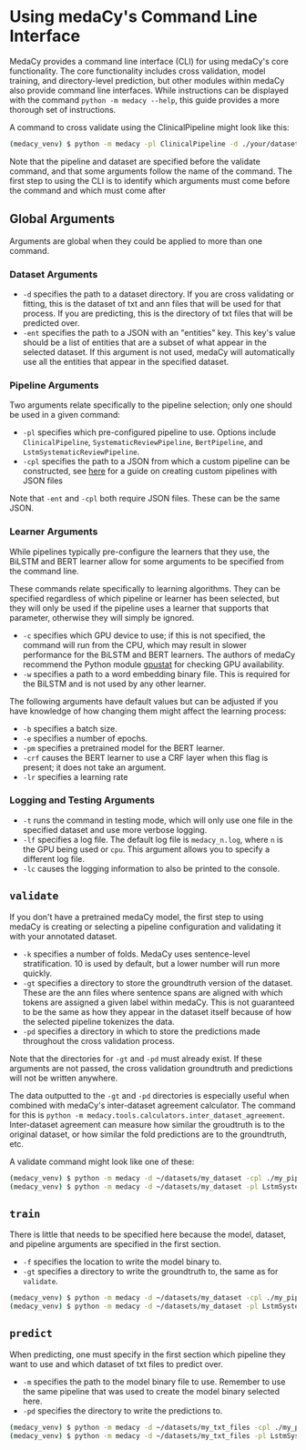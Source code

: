 # Using medaCy's Command Line Interface

MedaCy provides a command line interface (CLI) for using medaCy's core functionality. The core functionality includes 
cross validation, model training, and directory-level prediction, but other modules within medaCy also provide command 
line interfaces. While instructions can be displayed with the command `python -m medacy --help`, 
this guide provides a more thorough set of instructions.

A command to cross validate using the ClinicalPipeline might look like this:

```bash
(medacy_venv) $ python -m medacy -pl ClinicalPipeline -d ./your/dataset validate -k 7 -gt ./ground
```

Note that the pipeline and dataset are specified before the validate command, and that some arguments follow the 
name of the command. The first step to using the CLI is to identify which arguments must come before the command
and which must come after

## Global Arguments

Arguments are global when they could be applied to more than one command. 

### Dataset Arguments

* `-d` specifies the path to a dataset directory. If you are cross validating or fitting, this is the dataset of txt and ann files
 that will be used for that process. If you are predicting, this is the directory of txt files that will be predicted over.
* `-ent` specifies the path to a JSON with an "entities" key. This key's value should be a list of entities that are a 
subset of what appear in the selected dataset. If this argument is not used, medaCy will automatically use all the entities
that appear in the specified dataset.

### Pipeline Arguments
 
Two arguments relate specifically to the pipeline selection; only one should be used in a given command:
* `-pl` specifies which pre-configured pipeline to use. Options include `ClinicalPipeline`, `SystematicReviewPipeline`, 
`BertPipeline`, and `LstmSystematicReviewPipeline`.
* `-cpl` specifies the path to a JSON from which a custom pipeline can be constructed, see [here](creating_custom_pipeline_from_json.md) for a guide
on creating custom pipelines with JSON files

Note that `-ent` and `-cpl` both require JSON files. These can be the same JSON.

### Learner Arguments

While pipelines typically pre-configure the learners that they use, the BiLSTM and BERT learner allow for some arguments to be specified
from the command line.

These commands relate specifically to learning algorithms. They can be specified regardless of which pipeline or 
learner has been selected, but they will only be used if the pipeline uses a learner that supports that parameter, otherwise
they will simply be ignored.

* `-c` specifies which GPU device to use; if this is not specified, the command will run from the CPU, which may result
in slower performance for the BiLSTM and BERT learners. The authors of medaCy recommend the Python module [gpustat](https://pypi.org/project/gpustat/) for checking GPU availability.
* `-w` specifies a path to a word embedding binary file. This is required for the BiLSTM and is not used by any other learner.

The following arguments have default values but can be adjusted if you have knowledge of how changing them might affect
the learning process:
* `-b` specifies a batch size.
* `-e` specifies a number of epochs.
* `-pm` specifies a pretrained model for the BERT learner.
* `-crf` causes the BERT learner to use a CRF layer when this flag is present; it does not take an argument.
* `-lr` specifies a learning rate

### Logging and Testing Arguments

* `-t` runs the command in testing mode, which will only use one file in the specified dataset and use more verbose logging.
* `-lf` specifies a log file. The default log file is `medacy_n.log`, where `n` is the GPU being used or `cpu`. 
This argument allows you to specify a different log file.
* `-lc` causes the logging information to also be printed to the console.

## `validate`

If you don't have a pretrained medaCy model, the first step to using medaCy is creating or selecting a pipeline
configuration and validating it with your annotated dataset.

* `-k` specifies a number of folds. MedaCy uses sentence-level stratification. 10 is used by default, but a lower number will run more quickly.
* `-gt` specifies a directory to store the groundtruth version of the dataset. These are the ann files where sentence spans are aligned with which tokens are assigned a given
label within medaCy. This is not guaranteed to be the same as how they appear in the dataset itself because of how the selected pipeline tokenizes the data.
* `-pd` specifies a directory in which to store the predictions made throughout the cross validation process.

Note that the directories for `-gt` and `-pd` must already exist. If these arguments are not passed, the cross validation groundtruth and predictions will not be written anywhere.

The data outputted to the `-gt` and `-pd` directories is especially useful when combined with medaCy's inter-dataset 
agreement calculator. The command for this is `python -m medacy.tools.calculators.inter_dataset_agreement`.
Inter-dataset agreement can measure how similar the groudtruth is to the original dataset, or how similar the fold predictions
are to the groundtruth, etc.

A validate command might look like one of these:

```bash
(medacy_venv) $ python -m medacy -d ~/datasets/my_dataset -cpl ./my_pipeline.json validate -k 7 -gt ./ground -pd ./pred
(medacy_venv) $ python -m medacy -d ~/datasets/my_dataset -pl LstmSystematicReviewPipeline -c 0 -w ~/datasets/my_word_embeddings.bin validate
```

## `train`

There is little that needs to be specified here because the model, dataset, and pipeline arguments
are specified in the first section.

* `-f` specifies the location to write the model binary to.
* `-gt` specifies a directory to write the groundtruth to, the same as for `validate`.

```bash
(medacy_venv) $ python -m medacy -d ~/datasets/my_dataset -cpl ./my_pipeline.json train -gt ./ground -f ./my_crf_model.pkl
(medacy_venv) $ python -m medacy -d ~/datasets/my_dataset -pl LstmSystematicReviewPipeline -c 0 -w ~/datasets/my_word_embeddings.bin train -f ./my_bilstm_model.pkl
```

## `predict`

When predicting, one must specify in the first section which pipeline they want to use and which dataset of txt files to predict over.

* `-m` specifies the path to the model binary file to use. Remember to use the same pipeline that was used to create the model binary selected here.
* `-pd` specifies the directory to write the predictions to. 

```bash
(medacy_venv) $ python -m medacy -d ~/datasets/my_txt_files -cpl ./my_pipeline.json predict -m ./my_crf_model.pkl -pd ./crf_predictions
(medacy_venv) $ python -m medacy -d ~/datasets/my_txt_files -pl LstmSystematicReviewPipeline -w ~/datasets/my_word_embeddings.bin predict -m ./my_bilstm_model.pkl -pd ./bilstm_predictions
```
